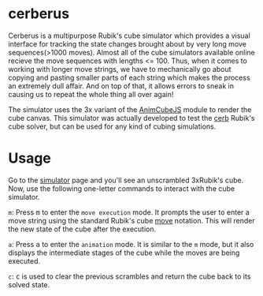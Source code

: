 # cerberus
Cerberus is a multipurpose Rubik's cube simulator which provides a visual interface for tracking the state changes brought about by very long move sequences(>1000 moves). Almost all of the cube simulators available online recieve the move sequences with lengths <= 100. Thus, when it comes to working with longer move strings, we have to mechanically go about copying and pasting smaller parts of each string which makes the process an extremely dull affair. And on top of that, it allows errors to sneak in causing us to repeat the whole thing all over again! 

The simulator uses the 3x variant of the <a href="https://cubing.github.io/AnimCubeJS/">AnimCubeJS</a> module to render the cube canvas. This simulator was actually developed to test the <a href="https://github.com/e-t-sudo/cerb">cerb</a> Rubik's cube solver, but can be used for any kind of cubing simulations.
# Usage
Go to the <a href="https://e-t-sudo.github.io/cerberus/index.html">simulator</a> page and you'll see an unscrambled 3xRubik's cube. Now, use the following one-letter commands to interact with the cube simulator.

`m`:
Press <kbd>m</kbd> to enter the `move execution` mode. It prompts the user to enter a move string using the standard Rubik's cube <a href="https://en.wikipedia.org/wiki/Rubik%27s_Cube#Move_notation" target="_blank">move</a> notation. This will render the new state of the cube after the execution.

`a`:
Press <kbd>a</kbd> to enter the `animation` mode. It is similar to the `m` mode, but it also displays the intermediate stages of the cube while the moves are being executed.

`c`:
<kbd>c</kbd> is used to clear the previous scrambles and return the cube back to its solved state. 

